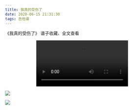 ```yaml
---
title: 我真的受伤了
date: 2020-06-15 21:31:30
tags: 吉他谱
---
```


《我真的受伤了》
谱子收藏、全文查看<!--more-->

<video src="http://files.yournotes.cn/video/%E6%88%91%E7%9C%9F%E7%9A%84%E5%8F%97%E4%BC%A4%E4%BA%86.mp4" controls="controls" autoplay="autoplay" style="max-width:100%;display:block;margin-left:auto;margin-right:auto;">您的浏览器不支持视频标签</video>

![](https://gitee.com/Jasper-zh/blogImage/raw/master/%E6%88%91%E7%9C%9F%E7%9A%84%E5%8F%97%E4%BC%A4%E4%BA%86%EF%BC%88%E5%90%89%E4%BB%96%E8%B0%B1%EF%BC%89/%E6%88%91%E7%9C%9F%E7%9A%84%E5%8F%97%E4%BC%A4%E4%BA%861.jpg)

![](https://gitee.com/Jasper-zh/blogImage/raw/master/%E6%88%91%E7%9C%9F%E7%9A%84%E5%8F%97%E4%BC%A4%E4%BA%86%EF%BC%88%E5%90%89%E4%BB%96%E8%B0%B1%EF%BC%89/%E6%88%91%E7%9C%9F%E7%9A%84%E5%8F%97%E4%BC%A4%E4%BA%862.jpg)